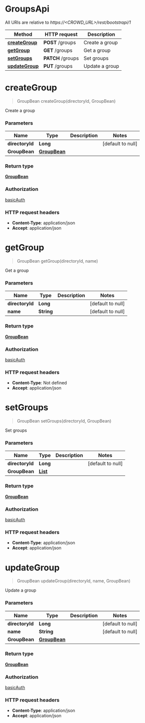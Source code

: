 # GroupsApi

All URIs are relative to *https://&lt;CROWD_URL&gt;/rest/bootstrapi/1*

| Method | HTTP request | Description |
|------------- | ------------- | -------------|
| [**createGroup**](GroupsApi.md#createGroup) | **POST** /groups | Create a group |
| [**getGroup**](GroupsApi.md#getGroup) | **GET** /groups | Get a group |
| [**setGroups**](GroupsApi.md#setGroups) | **PATCH** /groups | Set groups |
| [**updateGroup**](GroupsApi.md#updateGroup) | **PUT** /groups | Update a group |


<a name="createGroup"></a>
# **createGroup**
> GroupBean createGroup(directoryId, GroupBean)

Create a group

### Parameters

|Name | Type | Description  | Notes |
|------------- | ------------- | ------------- | -------------|
| **directoryId** | **Long**|  | [default to null] |
| **GroupBean** | [**GroupBean**](../Models/GroupBean.md)|  | |

### Return type

[**GroupBean**](../Models/GroupBean.md)

### Authorization

[basicAuth](../README.md#basicAuth)

### HTTP request headers

- **Content-Type**: application/json
- **Accept**: application/json

<a name="getGroup"></a>
# **getGroup**
> GroupBean getGroup(directoryId, name)

Get a group

### Parameters

|Name | Type | Description  | Notes |
|------------- | ------------- | ------------- | -------------|
| **directoryId** | **Long**|  | [default to null] |
| **name** | **String**|  | [default to null] |

### Return type

[**GroupBean**](../Models/GroupBean.md)

### Authorization

[basicAuth](../README.md#basicAuth)

### HTTP request headers

- **Content-Type**: Not defined
- **Accept**: application/json

<a name="setGroups"></a>
# **setGroups**
> GroupBean setGroups(directoryId, GroupBean)

Set groups

### Parameters

|Name | Type | Description  | Notes |
|------------- | ------------- | ------------- | -------------|
| **directoryId** | **Long**|  | [default to null] |
| **GroupBean** | [**List**](../Models/GroupBean.md)|  | |

### Return type

[**GroupBean**](../Models/GroupBean.md)

### Authorization

[basicAuth](../README.md#basicAuth)

### HTTP request headers

- **Content-Type**: application/json
- **Accept**: application/json

<a name="updateGroup"></a>
# **updateGroup**
> GroupBean updateGroup(directoryId, name, GroupBean)

Update a group

### Parameters

|Name | Type | Description  | Notes |
|------------- | ------------- | ------------- | -------------|
| **directoryId** | **Long**|  | [default to null] |
| **name** | **String**|  | [default to null] |
| **GroupBean** | [**GroupBean**](../Models/GroupBean.md)|  | |

### Return type

[**GroupBean**](../Models/GroupBean.md)

### Authorization

[basicAuth](../README.md#basicAuth)

### HTTP request headers

- **Content-Type**: application/json
- **Accept**: application/json

